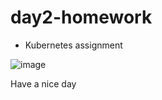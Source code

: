 # day2-homework


* Kubernetes assignment

![image](https://user-images.githubusercontent.com/66353607/90376513-2b5f9280-e0a9-11ea-9ef9-563397e29025.png)

Have a nice day
